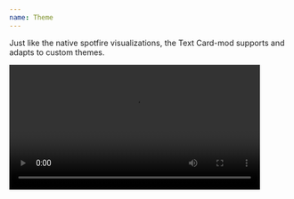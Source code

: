```yaml
---
name: Theme
---
```

Just like the native spotfire visualizations, the Text Card-mod supports and adapts to custom themes.

<video controls width="450" >
  <source src="/assets/webms/themes.webm" type="video/webm"
    <p>Your browser cannot play the provided video file.</p>
</video>
